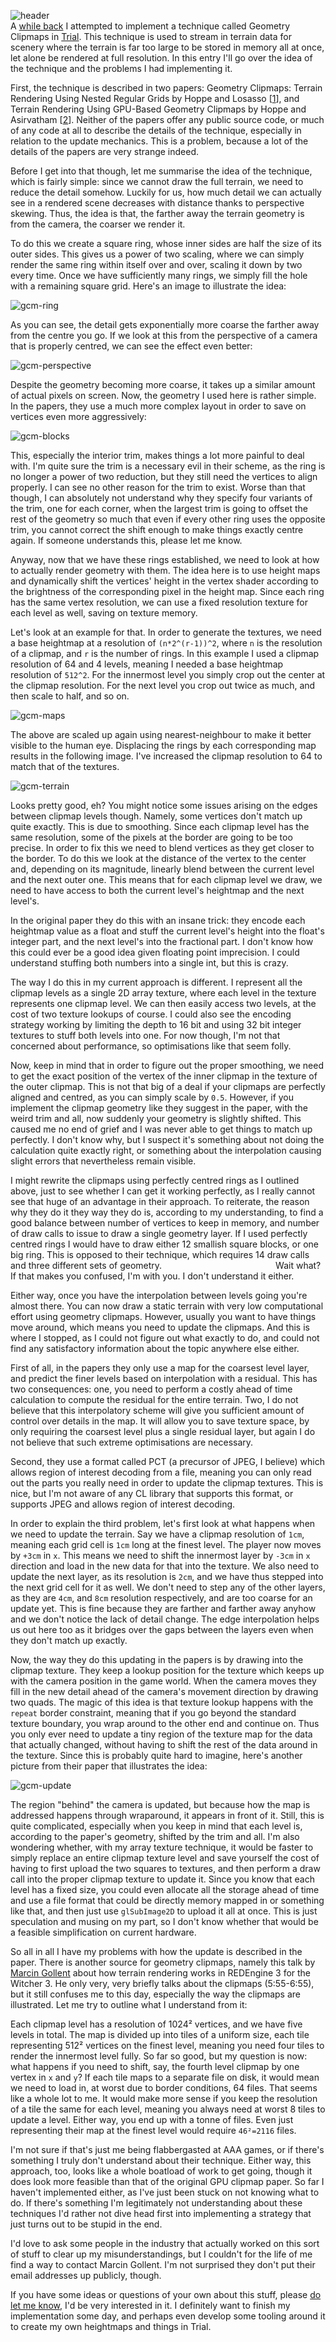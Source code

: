 ![header](https://filebox.tymoon.eu//file/TVRVeU5nPT0=)  
A [while back](https://www.youtube.com/watch?v=x3s056w6-B4&index=6&list=PLkDl6Irujx9MtJPRRP5KBH40SGCenztPW) I attempted to implement a technique called Geometry Clipmaps in [Trial](https://github.com/Shirakumo/trial/blob/master/geometry-clipmap.lisp). This technique is used to stream in terrain data for scenery where the terrain is far too large to be stored in memory all at once, let alone be rendered at full resolution. In this entry I'll go over the idea of the technique and the problems I had implementing it.

First, the technique is described in two papers: Geometry Clipmaps: Terrain Rendering Using Nested Regular Grids by Hoppe and Losasso \[[1](http://hhoppe.com/geomclipmap.pdf)\], and Terrain Rendering Using GPU-Based Geometry Clipmaps by Hoppe and Asirvatham \[[2](http://hhoppe.com/gpugcm.pdf)\]. Neither of the papers offer any public source code, or much of any code at all to describe the details of the technique, especially in relation to the update mechanics. This is a problem, because a lot of the details of the papers are very strange indeed.

Before I get into that though, let me summarise the idea of the technique, which is fairly simple: since we cannot draw the full terrain, we need to reduce the detail somehow. Luckily for us, how much detail we can actually see in a rendered scene decreases with distance thanks to perspective skewing. Thus, the idea is that, the farther away the terrain geometry is from the camera, the coarser we render it.

To do this we create a square ring, whose inner sides are half the size of its outer sides. This gives us a power of two scaling, where we can simply render the same ring within itself over and over, scaling it down by two every time. Once we have sufficiently many rings, we simply fill the hole with a remaining square grid. Here's an image to illustrate the idea:

![gcm-ring](https://filebox.tymoon.eu//file/TVRVeE9RPT0=)

As you can see, the detail gets exponentially more coarse the farther away from the centre you go. If we look at this from the perspective of a camera that is properly centred, we can see the effect even better:

![gcm-perspective](https://filebox.tymoon.eu//file/TVRVeU1BPT0=)

Despite the geometry becoming more coarse, it takes up a similar amount of actual pixels on screen. Now, the geometry I used here is rather simple. In the papers, they use a much more complex layout in order to save on vertices even more aggressively:

![gcm-blocks](https://filebox.tymoon.eu//file/TVRVeU1RPT0=)

This, especially the interior trim, makes things a lot more painful to deal with. I'm quite sure the trim is a necessary evil in their scheme, as the ring is no longer a power of two reduction, but they still need the vertices to align properly. I can see no other reason for the trim to exist. Worse than that though, I can absolutely not understand why they specify four variants of the trim, one for each corner, when the largest trim is going to offset the rest of the geometry so much that even if every other ring uses the opposite trim, you cannot correct the shift enough to make things exactly centre again. If someone understands this, please let me know.

Anyway, now that we have these rings established, we need to look at how to actually render geometry with them. The idea here is to use height maps and dynamically shift the vertices' height in the vertex shader according to the brightness of the corresponding pixel in the height map. Since each ring has the same vertex resolution, we can use a fixed resolution texture for each level as well, saving on texture memory.

Let's look at an example for that. In order to generate the textures, we need a base heightmap at a resolution of `(n*2^(r-1))^2`, where `n` is the resolution of a clipmap, and `r` is the number of rings. In this example I used a clipmap resolution of 64 and 4 levels, meaning I needed a base heightmap resolution of `512^2`. For the innermost level you simply crop out the center at the clipmap resolution. For the next level you crop out twice as much, and then scale to half, and so on.

![gcm-maps](https://filebox.tymoon.eu//file/TVRVeU1nPT0=)

The above are scaled up again using nearest-neighbour to make it better visible to the human eye. Displacing the rings by each corresponding map results in the following image. I've increased the clipmap resolution to 64 to match that of the textures.

![gcm-terrain](https://filebox.tymoon.eu//file/TVRVeU13PT0=)

Looks pretty good, eh? You might notice some issues arising on the edges between clipmap levels though. Namely, some vertices don't match up quite exactly. This is due to smoothing. Since each clipmap level has the same resolution, some of the pixels at the border are going to be too precise. In order to fix this we need to blend vertices as they get closer to the border. To do this we look at the distance of the vertex to the center and, depending on its magnitude, linearly blend between the current level and the next outer one. This means that for each clipmap level we draw, we need to have access to both the current level's heightmap and the next level's.

In the original paper they do this with an insane trick: they encode each heightmap value as a float and stuff the current level's height into the float's integer part, and the next level's into the fractional part. I don't know how this could ever be a good idea given floating point imprecision. I could understand stuffing both numbers into a single int, but this is crazy.

The way I do this in my current approach is different. I represent all the clipmap levels as a single 2D array texture, where each level in the texture represents one clipmap level. We can then easily access two levels, at the cost of two texture lookups of course. I could also see the encoding strategy working by limiting the depth to 16 bit and using 32 bit integer textures to stuff both levels into one. For now though, I'm not that concerned about performance, so optimisations like that seem folly.

Now, keep in mind that in order to figure out the proper smoothing, we need to get the exact position of the vertex of the inner clipmap in the texture of the outer clipmap. This is not that big of a deal if your clipmaps are perfectly aligned and centred, as you can simply scale by `0.5`. However, if you implement the clipmap geometry like they suggest in the paper, with the weird trim and all, now suddenly your geometry is slightly shifted. This caused me no end of grief and I was never able to get things to match up perfectly. I don't know why, but I suspect it's something about not doing the calculation quite exactly right, or something about the interpolation causing slight errors that nevertheless remain visible.

I might rewrite the clipmaps using perfectly centred rings as I outlined above, just to see whether I can get it working perfectly, as I really cannot see that huge of an advantage in their approach. To reiterate, the reason why they do it they way they do is, according to my understanding, to find a good balance between number of vertices to keep in memory, and number of draw calls to issue to draw a single geometry layer. If I used perfectly centred rings I would have to draw either 12 smallish square blocks, or one big ring. This is opposed to their technique, which requires 14 draw calls and three different sets of geometry.             Wait what? If that makes you confused, I'm with you. I don't understand it either.

Either way, once you have the interpolation between levels going you're almost there. You can now draw a static terrain with very low computational effort using geometry clipmaps. However, usually you want to have things move around, which means you need to update the clipmaps. And this is where I stopped, as I could not figure out what exactly to do, and could not find any satisfactory information about the topic anywhere else either.

First of all, in the papers they only use a map for the coarsest level layer, and predict the finer levels based on interpolation with a residual. This has two consequences: one, you need to perform a costly ahead of time calculation to compute the residual for the entire terrain. Two, I do not believe that this interpolatory scheme will give you sufficient amount of control over details in the map. It will allow you to save texture space, by only requiring the coarsest level plus a single residual layer, but again I do not believe that such extreme optimisations are necessary.

Second, they use a format called PCT (a precursor of JPEG, I believe) which allows region of interest decoding from a file, meaning you can only read out the parts you really need in order to update the clipmap textures. This is nice, but I'm not aware of any CL library that supports this format, or supports JPEG and allows region of interest decoding.

In order to explain the third problem, let's first look at what happens when we need to update the terrain. Say we have a clipmap resolution of `1cm`, meaning each grid cell is `1cm` long at the finest level. The player now moves by `+3cm` in `x`. This means we need to shift the innermost layer by `-3cm` in `x` direction and load in the new data for that into the texture. We also need to update the next layer, as its resolution is `2cm`, and we have thus stepped into the next grid cell for it as well. We don't need to step any of the other layers, as they are `4cm`, and `8cm` resolution respectively, and are too coarse for an update yet. This is fine because they are farther and farther away anyhow and we don't notice the lack of detail change. The edge interpolation helps us out here too as it bridges over the gaps between the layers even when they don't match up exactly.

Now, the way they do this updating in the papers is by drawing into the clipmap texture. They keep a lookup position for the texture which keeps up with the camera position in the game world. When the camera moves they fill in the new detail ahead of the camera's movement direction by drawing two quads. The magic of this idea is that texture lookup happens with the `repeat` border constraint, meaning that if you go beyond the standard texture boundary, you wrap around to the other end and continue on. Thus you only ever need to update a tiny region of the texture map for the data that actually changed, without having to shift the rest of the data around in the texture. Since this is probably quite hard to imagine, here's another picture from their paper that illustrates the idea:

![gcm-update](https://filebox.tymoon.eu//file/TVRVeU5RPT0=)

The region "behind" the camera is updated, but because how the map is addressed happens through wraparound, it appears in front of it. Still, this is quite complicated, especially when you keep in mind that each level is, according to the paper's geometry, shifted by the trim and all. I'm also wondering whether, with my array texture technique, it would be faster to simply replace an entire clipmap texture level and save yourself the cost of having to first upload the two squares to textures, and then perform a draw call into the proper clipmap texture to update it. Since you know that each level has a fixed size, you could even allocate all the storage ahead of time and use a file format that could be directly memory mapped in or something like that, and then just use `glSubImage2D` to upload it all at once. This is just speculation and musing on my part, so I don't know whether that would be a feasible simplification on current hardware.

So all in all I have my problems with how the update is described in the paper. There is another source for geometry clipmaps, namely this talk by [Marcin Gollent](http://gdcvault.com/play/1020394/Landscape-Creation-and-Rendering-in) about how terrain rendering works in REDEngine 3 for the Witcher 3. He only very, very briefly talks about the clipmaps (5:55-6:55), but it still confuses me to this day, especially the way the clipmaps are illustrated. Let me try to outline what I understand from it:

Each clipmap level has a resolution of 1024² vertices, and we have five levels in total. The map is divided up into tiles of a uniform size, each tile representing 512² vertices on the finest level, meaning you need four tiles to render the innermost level fully. So far so good, but my question is now: what happens if you need to shift, say, the fourth level clipmap by one vertex in `x` and `y`? If each tile maps to a separate file on disk, it would mean we need to load in, at worst due to border conditions, 64 files. That seems like a whole lot to me. It would make more sense if you keep the resolution of a tile the same for each level, meaning you always need at worst 8 tiles to update a level. Either way, you end up with a tonne of files. Even just representing their map at the finest level would require `46²=2116` files.

I'm not sure if that's just me being flabbergasted at AAA games, or if there's something I truly don't understand about their technique. Either way, this approach, too, looks like a whole boatload of work to get going, though it does look more feasible than that of the original GPU clipmap paper. So far I haven't implemented either, as I've just been stuck on not knowing what to do. If there's something I'm legitimately not understanding about these techniques I'd rather not dive head first into implementing a strategy that just turns out to be stupid in the end.

I'd love to ask some people in the industry that actually worked on this sort of stuff to clear up my misunderstandings, but I couldn't for the life of me find a way to contact Marcin Gollent. I'm not surprised they don't put their email addresses up publicly, though.

If you have some ideas or questions of your own about this stuff, please [do let me know](mailto:shinmera@tymoon.eu), I'd be very interested in it. I definitely want to finish my implementation some day, and perhaps even develop some tooling around it to create my own heightmaps and things in Trial.
